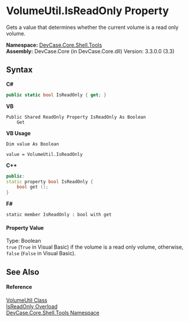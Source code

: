 # VolumeUtil.IsReadOnly Property 
 

Gets a value that determines whether the current volume is a read only volume.

**Namespace:**&nbsp;<a href="N_DevCase_Core_Shell_Tools">DevCase.Core.Shell.Tools</a><br />**Assembly:**&nbsp;DevCase.Core (in DevCase.Core.dll) Version: 3.3.0.0 (3.3)

## Syntax

**C#**<br />
``` C#
public static bool IsReadOnly { get; }
```

**VB**<br />
``` VB
Public Shared ReadOnly Property IsReadOnly As Boolean
	Get
```

**VB Usage**<br />
``` VB Usage
Dim value As Boolean

value = VolumeUtil.IsReadOnly

```

**C++**<br />
``` C++
public:
static property bool IsReadOnly {
	bool get ();
}
```

**F#**<br />
``` F#
static member IsReadOnly : bool with get

```


#### Property Value
Type: Boolean<br />`true` (`True` in Visual Basic) if the volume is a read only volume, otherwise, `false` (`False` in Visual Basic).

## See Also


#### Reference
<a href="T_DevCase_Core_Shell_Tools_VolumeUtil">VolumeUtil Class</a><br /><a href="Overload_DevCase_Core_Shell_Tools_VolumeUtil_IsReadOnly">IsReadOnly Overload</a><br /><a href="N_DevCase_Core_Shell_Tools">DevCase.Core.Shell.Tools Namespace</a><br />
